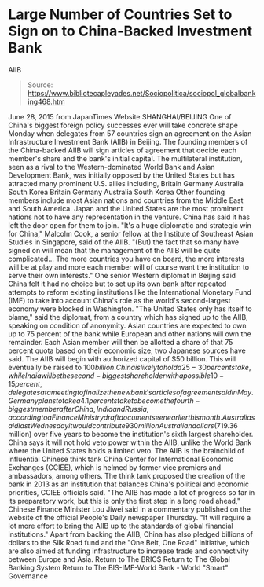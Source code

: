 # Large Number of Countries Set to Sign on to China-Backed Investment Bank 
AIIB

> Source: https://www.bibliotecapleyades.net/Sociopolitica/sociopol_globalbanking468.htm

June 28, 2015
from JapanTimes Website
SHANGHAI/BEIJING
One of China's biggest foreign policy successes ever will take concrete shape Monday when delegates from 57 countries sign an agreement on the Asian Infrastructure Investment Bank (AIIB) in Beijing. The founding members of the China-backed AIIB will sign articles of agreement that decide each member's share and the bank's initial capital. The multilateral institution, seen as a rival to the Western-dominated World Bank and Asian Development Bank, was initially opposed by the United States but has attracted many prominent U.S. allies including,
Britain Germany Australia South Korea
Britain
Germany
Australia
South Korea
Other founding members include most Asian nations and countries from the Middle East and South America. Japan and the United States are the most prominent nations not to have any representation in the venture.
China has said it has left the door open for them to join.
"It's a huge diplomatic and strategic win for China," Malcolm Cook, a senior fellow at the Institute of Southeast Asian Studies in Singapore, said of the AIIB. "(But) the fact that so many have signed on will mean that the management of the AIIB will be quite complicated... The more countries you have on board, the more interests will be at play and more each member will of course want the institution to serve their own interests."
One senior Western diplomat in Beijing said China felt it had no choice but to set up its own bank after repeated attempts to reform existing institutions like the International Monetary Fund (IMF) to take into account China's role as the world's second-largest economy were blocked in Washington.
"The United States only has itself to blame," said the diplomat, from a country which has signed up to the AIIB, speaking on condition of anonymity.
Asian countries are expected to own up to 75 percent of the bank while European and other nations will own the remainder.
Each Asian member will then be allotted a share of that 75 percent quota based on their economic size, two Japanese sources have said. The AIIB will begin with authorized capital of $50 billion. This will eventually be raised to $100 billion. China is likely to hold a 25-30 percent stake, while India will be the second-biggest shareholder with a possible 10-15 percent, delegates at a meeting to finalize the new bank's articles of agreement said in May. Germany plans to take a 4.1 percent stake to become the fourth-biggest member after China, India and Russia, according to a Finance Ministry draft document seen earlier this month. Australia said last Wednesday it would contribute 930 million Australian dollars ($719.36 million) over five years to become the institution's sixth largest shareholder. China says it will not hold veto power within the AIIB, unlike the World Bank where the United States holds a limited veto. The AIIB is the brainchild of influential Chinese think tank China Center for International Economic Exchanges (CCIEE), which is helmed by former vice premiers and ambassadors, among others.
The think tank proposed the creation of the bank in 2013 as an institution that balances China's political and economic priorities, CCIEE officials said.
"The AIIB has made a lot of progress so far in its preparatory work, but this is only the first step in a long road ahead," Chinese Finance Minister Lou Jiwei said in a commentary published on the website of the official People's Daily newspaper Thursday. "It will require a lot more effort to bring the AIIB up to the standards of global financial institutions."
Apart from backing the AIIB, China has also pledged billions of dollars to the Silk Road fund and the "One Belt, One Road" initiative, which are also aimed at funding infrastructure to increase trade and connectivity between Europe and Asia.
Return to The BRICS
Return to The Global Banking System
Return to The BIS-IMF-World Bank - World "Smart" Governance
